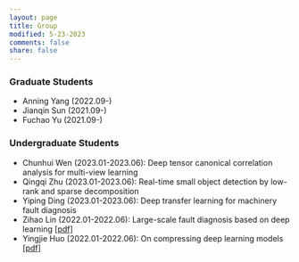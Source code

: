 ```yaml
---
layout: page
title: Group
modified: 5-23-2023
comments: false
share: false
---
```



### Graduate Students

* Anning Yang (2022.09-)
* Jianqin Sun (2021.09-)
* Fuchao Yu (2021.09-)


### Undergraduate Students

* Chunhui Wen (2023.01-2023.06): Deep tensor canonical correlation analysis for multi-view learning
* Qingqi Zhu (2023.01-2023.06): Real-time small object detection by low-rank and sparse decomposition
* Yiping Ding (2023.01-2023.06): Deep transfer learning for machinery fault diagnosis
* Zihao Lin (2022.01-2022.06): Large-scale fault diagnosis based on deep learning <a href="../group/2022-Lin.pdf" class="textlink" target="_blank">[pdf]</a>
* Yingjie Huo (2022.01-2022.06): On compressing deep learning models <a href="../group/2022-Huo.pdf" class="textlink" target="_blank">[pdf]</a>


